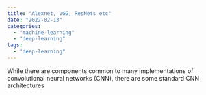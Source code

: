 ```yaml
---
title: "Alexnet, VGG, ResNets etc"
date: "2022-02-13"
categories:
  - "machine-learning"
  - "deep-learning"
tags:
  - "deep-learning"
---
```


While there are components common to many implementations of convolutional neural networks (CNN), there are some standard CNN architectures 
